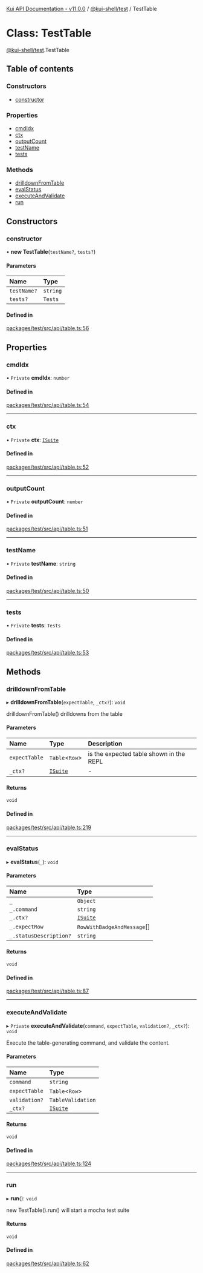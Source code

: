 [Kui API Documentation - v11.0.0](../README.md) / [@kui-shell/test](../modules/kui_shell_test.md) / TestTable

# Class: TestTable

[@kui-shell/test](../modules/kui_shell_test.md).TestTable

## Table of contents

### Constructors

- [constructor](kui_shell_test.TestTable.md#constructor)

### Properties

- [cmdIdx](kui_shell_test.TestTable.md#cmdidx)
- [ctx](kui_shell_test.TestTable.md#ctx)
- [outputCount](kui_shell_test.TestTable.md#outputcount)
- [testName](kui_shell_test.TestTable.md#testname)
- [tests](kui_shell_test.TestTable.md#tests)

### Methods

- [drilldownFromTable](kui_shell_test.TestTable.md#drilldownfromtable)
- [evalStatus](kui_shell_test.TestTable.md#evalstatus)
- [executeAndValidate](kui_shell_test.TestTable.md#executeandvalidate)
- [run](kui_shell_test.TestTable.md#run)

## Constructors

### constructor

• **new TestTable**(`testName?`, `tests?`)

#### Parameters

| Name        | Type     |
| :---------- | :------- |
| `testName?` | `string` |
| `tests?`    | `Tests`  |

#### Defined in

[packages/test/src/api/table.ts:56](https://github.com/kubernetes-sigs/kui/blob/kui/packages/test/src/api/table.ts#L56)

## Properties

### cmdIdx

• `Private` **cmdIdx**: `number`

#### Defined in

[packages/test/src/api/table.ts:54](https://github.com/kubernetes-sigs/kui/blob/kui/packages/test/src/api/table.ts#L54)

---

### ctx

• `Private` **ctx**: [`ISuite`](../interfaces/kui_shell_test.Common.ISuite.md)

#### Defined in

[packages/test/src/api/table.ts:52](https://github.com/kubernetes-sigs/kui/blob/kui/packages/test/src/api/table.ts#L52)

---

### outputCount

• `Private` **outputCount**: `number`

#### Defined in

[packages/test/src/api/table.ts:51](https://github.com/kubernetes-sigs/kui/blob/kui/packages/test/src/api/table.ts#L51)

---

### testName

• `Private` **testName**: `string`

#### Defined in

[packages/test/src/api/table.ts:50](https://github.com/kubernetes-sigs/kui/blob/kui/packages/test/src/api/table.ts#L50)

---

### tests

• `Private` **tests**: `Tests`

#### Defined in

[packages/test/src/api/table.ts:53](https://github.com/kubernetes-sigs/kui/blob/kui/packages/test/src/api/table.ts#L53)

## Methods

### drilldownFromTable

▸ **drilldownFromTable**(`expectTable`, `_ctx?`): `void`

drilldownFromTable() drilldowns from the table

#### Parameters

| Name          | Type                                                      | Description                             |
| :------------ | :-------------------------------------------------------- | :-------------------------------------- |
| `expectTable` | `Table`<`Row`\>                                           | is the expected table shown in the REPL |
| `_ctx?`       | [`ISuite`](../interfaces/kui_shell_test.Common.ISuite.md) | -                                       |

#### Returns

`void`

#### Defined in

[packages/test/src/api/table.ts:219](https://github.com/kubernetes-sigs/kui/blob/kui/packages/test/src/api/table.ts#L219)

---

### evalStatus

▸ **evalStatus**(`_`): `void`

#### Parameters

| Name                   | Type                                                      |
| :--------------------- | :-------------------------------------------------------- |
| `_`                    | `Object`                                                  |
| `_.command`            | `string`                                                  |
| `_.ctx?`               | [`ISuite`](../interfaces/kui_shell_test.Common.ISuite.md) |
| `_.expectRow`          | `RowWithBadgeAndMessage`[]                                |
| `_.statusDescription?` | `string`                                                  |

#### Returns

`void`

#### Defined in

[packages/test/src/api/table.ts:87](https://github.com/kubernetes-sigs/kui/blob/kui/packages/test/src/api/table.ts#L87)

---

### executeAndValidate

▸ `Private` **executeAndValidate**(`command`, `expectTable`, `validation?`, `_ctx?`): `void`

Execute the table-generating command, and validate the content.

#### Parameters

| Name          | Type                                                      |
| :------------ | :-------------------------------------------------------- |
| `command`     | `string`                                                  |
| `expectTable` | `Table`<`Row`\>                                           |
| `validation?` | `TableValidation`                                         |
| `_ctx?`       | [`ISuite`](../interfaces/kui_shell_test.Common.ISuite.md) |

#### Returns

`void`

#### Defined in

[packages/test/src/api/table.ts:124](https://github.com/kubernetes-sigs/kui/blob/kui/packages/test/src/api/table.ts#L124)

---

### run

▸ **run**(): `void`

new TestTable().run() will start a mocha test suite

#### Returns

`void`

#### Defined in

[packages/test/src/api/table.ts:62](https://github.com/kubernetes-sigs/kui/blob/kui/packages/test/src/api/table.ts#L62)
